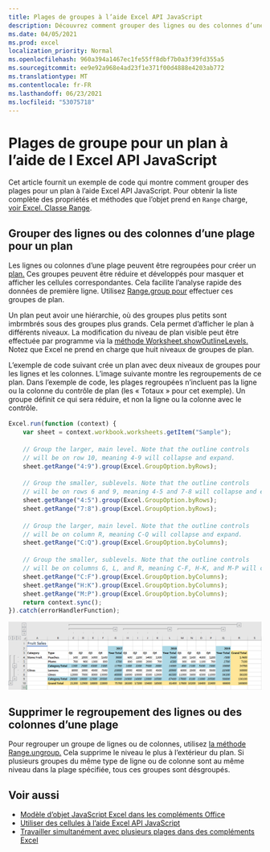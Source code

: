 ```yaml
---
title: Plages de groupes à l’aide Excel API JavaScript
description: Découvrez comment grouper des lignes ou des colonnes d’une plage pour créer un plan à l’aide Excel API JavaScript.
ms.date: 04/05/2021
ms.prod: excel
localization_priority: Normal
ms.openlocfilehash: 960a394a1467ec1fe55ff8dbf7b0a3f39fd355a5
ms.sourcegitcommit: ee9e92a968e4ad23f1e371f00d4888e4203ab772
ms.translationtype: MT
ms.contentlocale: fr-FR
ms.lasthandoff: 06/23/2021
ms.locfileid: "53075718"
---
```

# <a name="group-ranges-for-an-outline-using-the-excel-javascript-api"></a>Plages de groupe pour un plan à l’aide de l Excel API JavaScript

Cet article fournit un exemple de code qui montre comment grouper des plages pour un plan à l’aide Excel API JavaScript. Pour obtenir la liste complète des propriétés et méthodes que l’objet prend en `Range` charge, [voir Excel. Classe Range](/javascript/api/excel/excel.range).

## <a name="group-rows-or-columns-of-a-range-for-an-outline"></a>Grouper des lignes ou des colonnes d’une plage pour un plan

Les lignes ou colonnes d’une plage peuvent être regroupées pour créer un [plan.](https://support.office.com/article/Outline-group-data-in-a-worksheet-08CE98C4-0063-4D42-8AC7-8278C49E9AFF) Ces groupes peuvent être réduire et développés pour masquer et afficher les cellules correspondantes. Cela facilite l’analyse rapide des données de première ligne. Utilisez [Range.group pour](/javascript/api/excel/excel.range#group-groupoption-) effectuer ces groupes de plan.

Un plan peut avoir une hiérarchie, où des groupes plus petits sont imbrmbrés sous des groupes plus grands. Cela permet d’afficher le plan à différents niveaux. La modification du niveau de plan visible peut être effectuée par programme via la [méthode Worksheet.showOutlineLevels.](/javascript/api/excel/excel.worksheet#showoutlinelevels-rowlevels--columnlevels-) Notez que Excel ne prend en charge que huit niveaux de groupes de plan.

L’exemple de code suivant crée un plan avec deux niveaux de groupes pour les lignes et les colonnes. L’image suivante montre les regroupements de ce plan. Dans l’exemple de code, les plages regroupées n’incluent pas la ligne ou la colonne du contrôle de plan (les « Totaux » pour cet exemple). Un groupe définit ce qui sera réduire, et non la ligne ou la colonne avec le contrôle.

```js
Excel.run(function (context) {
    var sheet = context.workbook.worksheets.getItem("Sample");

    // Group the larger, main level. Note that the outline controls
    // will be on row 10, meaning 4-9 will collapse and expand.
    sheet.getRange("4:9").group(Excel.GroupOption.byRows);

    // Group the smaller, sublevels. Note that the outline controls
    // will be on rows 6 and 9, meaning 4-5 and 7-8 will collapse and expand.
    sheet.getRange("4:5").group(Excel.GroupOption.byRows);
    sheet.getRange("7:8").group(Excel.GroupOption.byRows);

    // Group the larger, main level. Note that the outline controls
    // will be on column R, meaning C-Q will collapse and expand.
    sheet.getRange("C:Q").group(Excel.GroupOption.byColumns);

    // Group the smaller, sublevels. Note that the outline controls
    // will be on columns G, L, and R, meaning C-F, H-K, and M-P will collapse and expand.
    sheet.getRange("C:F").group(Excel.GroupOption.byColumns);
    sheet.getRange("H:K").group(Excel.GroupOption.byColumns);
    sheet.getRange("M:P").group(Excel.GroupOption.byColumns);
    return context.sync();
}).catch(errorHandlerFunction);
```

![Plage avec un plan à deux niveaux à deux dimensions.](../images/excel-outline.png)

## <a name="remove-grouping-from-rows-or-columns-of-a-range"></a>Supprimer le regroupement des lignes ou des colonnes d’une plage

Pour regrouper un groupe de lignes ou de colonnes, utilisez [la méthode Range.ungroup.](/javascript/api/excel/excel.range#ungroup-groupoption-) Cela supprime le niveau le plus à l’extérieur du plan. Si plusieurs groupes du même type de ligne ou de colonne sont au même niveau dans la plage spécifiée, tous ces groupes sont désgroupés.

## <a name="see-also"></a>Voir aussi

- [Modèle d’objet JavaScript Excel dans les compléments Office](excel-add-ins-core-concepts.md)
- [Utiliser des cellules à l’aide Excel API JavaScript](excel-add-ins-cells.md)
- [Travailler simultanément avec plusieurs plages dans des compléments Excel](excel-add-ins-multiple-ranges.md)
